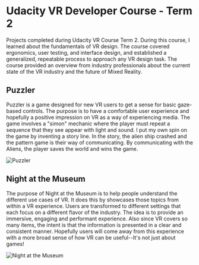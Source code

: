 # Udacity VR Developer Course - Term 2
Projects completed during Udacity VR Course Term 2. During this course, I learned about the fundamentals of VR design. The course covered ergonomics, user testing, and interface design, and established a generalized, repeatable process to approach any VR design task. The course provided an overview from industry professionals about the current state of the VR industry and the future of Mixed Reality.

## Puzzler
Puzzler is a game designed for new VR users to get a sense for basic gaze-based controls. The purpose is to have a comfortable user experience and hopefully a positive impression on VR as a way of experiencing media. The game involves a "simon" mechanic where the player must repeat a sequence that they see appear with light and sound. I put my own spin on the game by inventing a story line. In the story, the alien ship crashed and the pattern game is their way of communicating. By communicating with the Aliens, the player saves the world and wins the game.

![Puzzler](/Puzzler/img/puzzler.png)

## Night at the Museum
The purpose of Night at the Museum is to help people understand the different use cases of VR. It does this by showcases those topics from within a VR experience. Users are transformed to different settings that each focus on a different flavor of the industry. The idea is to provide an immersive, engaging and performant experience. Also since VR covers so many items, the intent is that the information is presented in a clear and consistent manner. Hopefully users will come away from this experience with a more broad sense of how VR can be useful--It's not just about games! 

![Night at the Museum](/Puzzler/img/nightatthemuseum.png)
